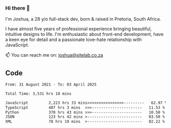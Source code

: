 ### Hi there 👋

I'm Joshua, a 28 y/o full-stack dev, born & raised in Pretoria, South Africa. 

I have almost five years of professional experience bringing beautiful, intuitive designs to life. I'm enthusiastic about front-end development, have a keen eye for detail and a passionate love-hate relationship with JavaScript.

📫 You can reach me on: joshua@sitelab.co.za

## **Code**

<!--START_SECTION:waka-->

```txt
From: 31 August 2021 - To: 03 April 2025

Total Time: 3,531 hrs 10 mins

JavaScript         2,223 hrs 33 mins>>>>>>>>>>>>>>>>---------   62.97 %
TypeScript         407 hrs 3 mins  >>>----------------------   11.53 %
Python             370 hrs 43 mins >>>----------------------   10.50 %
JSON               123 hrs 42 mins >------------------------   03.50 %
XML                78 hrs 19 mins  >------------------------   02.22 %
```

<!--END_SECTION:waka-->
